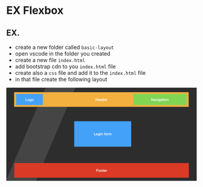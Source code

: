 # EX Flexbox

## EX.

- create a new folder called `basic-layout`
- open vscode in the folder you created
- create a new file `index.html`
- add bootstrap cdn to you `index.html` file
- create also a `css` file and add it to the `index.html` file
- in that file create the following layout

![Login Layout](login.png)
